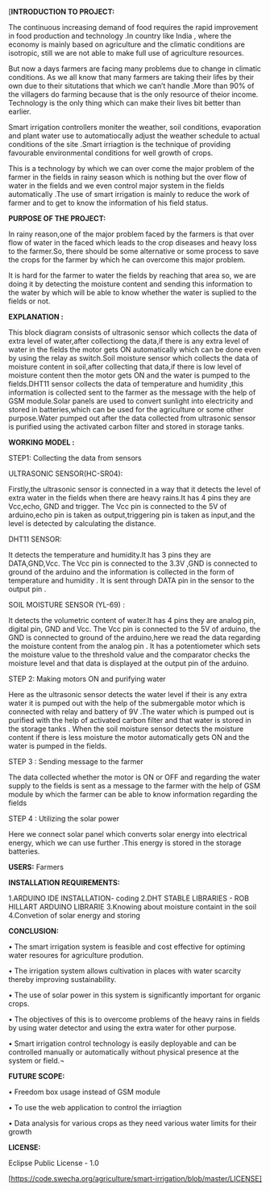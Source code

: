 [**INTRODUCTION TO PROJECT:**

 The continuous increasing demand of food requires the rapid improvement in food  production and technology .In country like India , where the economy is mainly based on agriculture and the climatic conditions are isotropic, still we are not able to make full use of agriculture resources.

But now a days farmers are facing  many problems due to change in climatic conditions.
As we all know that many farmers are taking their lifes by their own due to their situtations that which  we can’t handle .More than 90% of the villagers do farming because that is the only resource of theior income. Technology is the only thing which can make their lives bit better than earlier.
  
Smart irrigation controllers moniter the weather, soil conditions, evaporation and plant water use to automatiocally adjust the weather schedule to actual conditions of the site .Smart irriagtion is the technique of providing favourable environmental conditions for well growth of crops.
 
This is a technology by which we can over come the major problem of the farmer in the fields in rainy season which is nothing but the over flow of water in the fields and we even control major system in the fields automatically .The use of smart irrigation is mainly to reduce the work of farmer and to get to know  the information of his field status.

**PURPOSE OF THE PROJECT:**

In rainy reason,one of the major problem faced by the farmers is that over flow of water in the faced which leads to the crop diseases and heavy loss to the farmer.So, there should be some alternative or some process to save the crops for the farmer by which he can overcome this major problem.

It is hard for the farmer to water the fields by reaching that area so, we are doing it by detecting the moisture content and sending this information to the water by which will be able to know whether the water is suplied to the fields or not.

**EXPLANATION :**


This block diagram consists of ultrasonic sensor which collects the data of extra level of water,after collectiong the data,if there is any extra level of water in the fields the motor gets ON automatically which can be done even by using the relay as switch.Soil moisture sensor which collects the data of moisture content in soil,after collecting that data,if there is low level of moisture content then the motor gets ON and the water is pumped to the fields.DHT11 sensor collects the data of  temperature and humidity ,this information is collected sent to the farmer as the message with the help of GSM module.Solar panels are used to convert sunlight into electricity and stored in batteries,which can be used for the agriculture or some other purpose.Water pumped out after the data collected from ultrasonic sensor is purified using the activated carbon filter and stored in storage tanks.

**WORKING MODEL :**

STEP1: Collecting the data from sensors

ULTRASONIC SENSOR(HC-SR04):

Firstly,the ultrasonic sensor is connected in a way that it detects the level of extra water
in the fields when there are heavy rains.It has 4 pins they are Vcc,echo, GND and trigger.
The Vcc pin is connected to the 5V of arduino,echo pin is taken as output,triggering pin is taken as input,and the level is detected by calculating the distance.

DHT11 SENSOR:

It detects the temperature and humidity.It has 3 pins they are DATA,GND,Vcc.
The Vcc pin is connected to the 3.3V ,GND is connected to ground of the arduino and the information is collected in the form of temperature and humidity . It is sent through DATA pin in the sensor to the output pin .

SOIL MOISTURE SENSOR (YL-69) :

It detects the volumetric content of water.It has 4 pins they are analog pin, digital pin, GND and Vcc. The Vcc pin is connected to the 5V of arduino, the GND is connected to ground of the arduino,here we read the data regarding the moisture content from the analog pin .
It has a potentiometer which sets the moisture value to the threshold value and the comparator checks the moisture level and that data is displayed at the output pin of the arduino.

STEP 2: Making motors ON and purifying water

Here as the ultrasonic sensor detects the water level if their is any extra water it is pumped out with the help of the submergable motor which is connected with relay  and battery of 9V .The water which is pumped out is purified with the help of activated carbon filter and that water is stored in the storage tanks .
When the soil moisture sensor detects the moisture content if there is less moisture the motor automatically gets ON and the water is pumped in the fields.

STEP 3 : Sending message to the farmer

The data collected whether the motor is ON or OFF and regarding the water supply to the fields is sent as a message to the farmer with the help of GSM module by which the farmer can be able to know information regarding the fields 

STEP 4 : Utilizing the solar power

Here we connect solar panel which converts solar energy into electrical energy, which we can use further .This energy is stored in the  storage batteries.

**USERS:**
Farmers


**INSTALLATION REQUIREMENTS:**


1.ARDUINO IDE INSTALLATION- coding
2.DHT STABLE LIBRARIES    - ROB HILLART ARDUINO LIBRARIE
3.Knowing about moisture containt in the soil
4.Convetion of solar energy and storing

**CONCLUSION:**

•	The smart irrigation system is feasible and cost effective for optiming water resoures for agriculture prodution.

•	The irrigation system allows cultivation in places with water scarcity thereby improving sustainability.

•	The use of solar power in this system is significantly important for organic crops.


•	The objectives of this is to overcome problems of the heavy rains in fields  by using water detector and using the extra water for other purpose.

•	Smart irrigation control technology is easily deployable and can be controlled manually or automatically without physical presence at the system or field.¬


**FUTURE SCOPE:**


•	Freedom box usage instead of GSM module

•	To use the web application to control the irriagtion

•	Data analysis for   various crops as they need various water limits for their growth

**LICENSE:**

Eclipse Public License -  1.0

[https://code.swecha.org/agriculture/smart-irrigation/blob/master/LICENSE]


